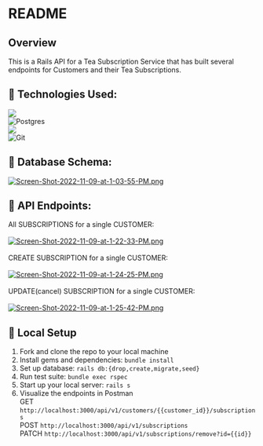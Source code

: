 # README

## Overview
This is a Rails API for a Tea Subscription Service that has built several endpoints for Customers and their Tea Subscriptions.
## :tea: Technologies Used:
[<img src="https://img.shields.io/badge/Ruby_on_Rails-CC0000?style=for-the-badge&logo=ruby-on-rails&logoColor=white"/>](https://rubyonrails.org/) <br>
![Postgres](https://img.shields.io/badge/postgres-%23316192.svg?style=for-the-badge&logo=postgresql&logoColor=white)<br>
[<img src="https://img.shields.io/badge/Postman-FF6C37?style=for-the-badge&logo=Postman&logoColor=white"/>](https://www.postman.com/product/what-is-postman/)<br>
![Git](https://img.shields.io/badge/git-%23F05033.svg?style=for-the-badge&logo=git&logoColor=white)
## :tea: Database Schema:
[![Screen-Shot-2022-11-09-at-1-03-55-PM.png](https://i.postimg.cc/7ZBf7R54/Screen-Shot-2022-11-09-at-1-03-55-PM.png)](https://postimg.cc/NKHsvp8C)

## :tea: API Endpoints:
All SUBSCRIPTIONS for a single CUSTOMER: 
<br>
<br>
[![Screen-Shot-2022-11-09-at-1-22-33-PM.png](https://i.postimg.cc/PrSwzJ70/Screen-Shot-2022-11-09-at-1-22-33-PM.png)](https://postimg.cc/cr8Cdx0c)
<br><br>
CREATE SUBSCRIPTION for a single CUSTOMER: 
<br>
<br>
[![Screen-Shot-2022-11-09-at-1-24-25-PM.png](https://i.postimg.cc/6589gQ3k/Screen-Shot-2022-11-09-at-1-24-25-PM.png)](https://postimg.cc/qzdVC42w)
<br><br>
UPDATE(cancel) SUBSCRIPTION for a single CUSTOMER: <br>
<br>
[![Screen-Shot-2022-11-09-at-1-25-42-PM.png](https://i.postimg.cc/d3zgzwNF/Screen-Shot-2022-11-09-at-1-25-42-PM.png)](https://postimg.cc/n9GdmbtS)<br>

## :tea: Local Setup

1. Fork and clone the repo to your local machine 
2. Install gems and dependencies: `bundle install`
3. Set up database: `rails db:{drop,create,migrate,seed}`
6. Run test suite: `bundle exec rspec`
7. Start up your local server: `rails s`
8. Visualize the endpoints in Postman <br>
GET `http://localhost:3000/api/v1/customers/{{customer_id}}/subscriptions` <br> POST `http://localhost:3000/api/v1/subscriptions` <br> PATCH `http://localhost:3000/api/v1/subscriptions/remove?id={{id}}`  
